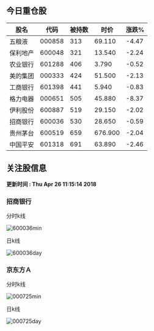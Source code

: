 
## 今日重仓股 

|股名|代码|被持数|时价|涨跌%|
|---|---|---|---|---|
|五粮液|000858|313|69.110|-4.47|
|保利地产|600048|321|13.540|-2.24|
|农业银行|601288|406|3.790|-0.52|
|美的集团|000333|424|51.500|-2.13|
|工商银行|601398|441|5.940|-0.83|
|格力电器|000651|505|45.880|-8.37|
|伊利股份|600887|519|29.150|-2.02|
|招商银行|600036|530|28.650|-0.59|
|贵州茅台|600519|659|676.900|-2.04|
|中国平安|601318|691|63.890|-2.46|

## 关注股信息
**更新时间 : Thu Apr 26 11:15:14 2018**
### 招商银行 
分时k线

![600036min](http://image.sinajs.cn/newchart/min/n/sh600036.gif)

日k线

![600036day](http://image.sinajs.cn/newchart/daily/n/sh600036.gif)

### 京东方Ａ 
分时k线

![000725min](http://image.sinajs.cn/newchart/min/n/sz000725.gif)

日k线

![000725day](http://image.sinajs.cn/newchart/daily/n/sz000725.gif)
